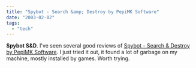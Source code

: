 ```yaml
---
title: "Spybot - Search &amp; Destroy by PepiMK Software"
date: "2003-02-02"
tags: 
  - "tech"
---
```


**Spybot S&D**. I've seen several good reviews of [Spybot - Search & Destroy by PepiMK Software](http://security.kolla.de/index.php?lang=en&page=about). I just tried it out, it found a lot of garbage on my machine, mostly installed by games. Worth trying.
